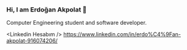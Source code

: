 ### Hi, I am Erdoğan Akpolat  👋

Computer Engineering student and software developer.

<Linkedin Hesabım />  https://www.linkedin.com/in/erdo%C4%9Fan-akpolat-916074206/

